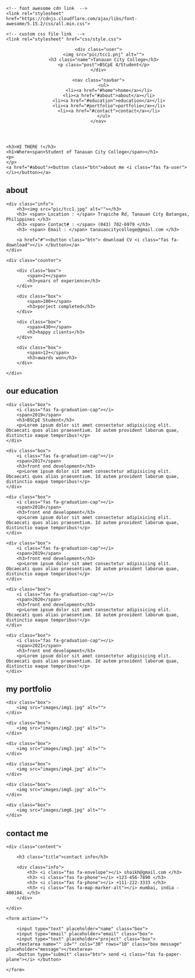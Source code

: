<!DOCTYPE html>
<html lang="en">
<head>
    <meta charset="UTF-8">
    <meta name="viewport" content="width=device-width, initial-scale=1.0">
    <title>Group 5</title>

    <!-- font awesome cdn link  -->
    <link rel="stylesheet" href="https://cdnjs.cloudflare.com/ajax/libs/font-awesome/5.15.2/css/all.min.css">

    <!-- custom css file link  -->
    <link rel="stylesheet" href="css/style.css">

</head>
<body>
    
<!-- header section starts  -->

<header>

    <div class="user">
        <img src="pic/tcc1.pnj" alt="">
        <h3 class="name">Tanauan City College</h3>
        <p class="post">BSCpE 4/Student</p>
    </div>

    <nav class="navbar">
        <ul>
            <li><a href="#home">home</a></li>
            <li><a href="#about">about</a></li>
            <li><a href="#education">education</a></li>
            <li><a href="#portfolio">portfolio</a></li>
            <li><a href="#contact">contact</a></li>
        </ul>
    </nav>

</header>

<!-- header section ends -->

<div id="menu" class="fas fa-bars"></div>

<!-- home section starts  -->

<section class="home" id="home">

    <h3>HI THERE !</h3>
    <h1>Where<span>Student of Tanauan City College</span></h1>
    <p>
    </p>
    <a href="#about"><button class="btn">about me <i class="fas fa-user"></i></button></a>

</section>

<!-- home section ends -->

<!-- about section starts  -->

<section class="about" id="about">

<h1 class="heading"> <span>about</span> </h1>

<div class="row">

    <div class="info">
        <h3><img src="pic/tcc1.jpg" alt=""></h3>
        <h3> <span> Location : </span> Trapiche Rd, Tanauan City Batangas, Philippines </h3>
        <h3> <span> Contact# : </span> (043) 702-6979 </h3>
        <h3> <span> Email : </span> tanauancitycollege@gmail.com </h3>
        
        <a href="#"><button class="btn"> download CV <i class="fas fa-download"></i> </button></a>
    </div>

    <div class="counter">

        <div class="box">
            <span>2+</span>
            <h3>years of experience</h3>
        </div>

        <div class="box">
            <span>100+</span>
            <h3>porject completed</h3>
        </div>

        <div class="box">
            <span>430+</span>
            <h3>happy clients</h3>
        </div>

        <div class="box">
            <span>12+</span>
            <h3>awards won</h3>
        </div>

    </div>

</div>

</section>

<!-- about section ends -->

<!-- education section starts  -->

<section class="education" id="education">

<h1 class="heading"> our <span>education</span> </h1>

<div class="box-container">

    <div class="box">
        <i class="fas fa-graduation-cap"></i>
        <span>2019</span>
        <h3>BSCpE Student</h3>
        <p>Lorem ipsum dolor sit amet consectetur adipisicing elit. Obcaecati quos alias praesentium. Id autem provident laborum quae, distinctio eaque temporibus!</p>
    </div>

    <div class="box">
        <i class="fas fa-graduation-cap"></i>
        <span>2017</span>
        <h3>front end development</h3>
        <p>Lorem ipsum dolor sit amet consectetur adipisicing elit. Obcaecati quos alias praesentium. Id autem provident laborum quae, distinctio eaque temporibus!</p>
    </div>

    <div class="box">
        <i class="fas fa-graduation-cap"></i>
        <span>2018</span>
        <h3>front end development</h3>
        <p>Lorem ipsum dolor sit amet consectetur adipisicing elit. Obcaecati quos alias praesentium. Id autem provident laborum quae, distinctio eaque temporibus!</p>
    </div>

    <div class="box">
        <i class="fas fa-graduation-cap"></i>
        <span>2019</span>
        <h3>front end development</h3>
        <p>Lorem ipsum dolor sit amet consectetur adipisicing elit. Obcaecati quos alias praesentium. Id autem provident laborum quae, distinctio eaque temporibus!</p>
    </div>

    <div class="box">
        <i class="fas fa-graduation-cap"></i>
        <span>2020</span>
        <h3>front end development</h3>
        <p>Lorem ipsum dolor sit amet consectetur adipisicing elit. Obcaecati quos alias praesentium. Id autem provident laborum quae, distinctio eaque temporibus!</p>
    </div>

    <div class="box">
        <i class="fas fa-graduation-cap"></i>
        <span>2021</span>
        <h3>front end development</h3>
        <p>Lorem ipsum dolor sit amet consectetur adipisicing elit. Obcaecati quos alias praesentium. Id autem provident laborum quae, distinctio eaque temporibus!</p>
    </div>

</div>

</section>

<!-- education section ends -->

<!-- portfolio section starts  -->

<section class="portfolio" id="portfolio">

<h1 class="heading"> my <span>portfolio</span> </h1>

<div class="box-container">

    <div class="box">
        <img src="images/img1.jpg" alt="">
    </div>

    <div class="box">
        <img src="images/img2.jpg" alt="">
    </div>

    <div class="box">
        <img src="images/img3.jpg" alt="">
    </div>

    <div class="box">
        <img src="images/img4.jpg" alt="">
    </div>

    <div class="box">
        <img src="images/img5.jpg" alt="">
    </div>

    <div class="box">
        <img src="images/img6.jpg" alt="">
    </div>

</div>

</section>

<!-- portfolio section ends -->

<!-- contact section starts  -->

<section class="contact" id="contact">

<h1 class="heading"> <span>contact</span> me </h1>

<div class="row">

    <div class="content">

        <h3 class="title">contact info</h3>

        <div class="info">
            <h3> <i class="fas fa-envelope"></i> shaikh@gmail.com </h3>
            <h3> <i class="fas fa-phone"></i> +123-456-7890 </h3>
            <h3> <i class="fas fa-phone"></i> +111-222-3333 </h3>
            <h3> <i class="fas fa-map-marker-alt"></i> mumbai, india - 400104. </h3>
        </div>

    </div>

    <form action="">

        <input type="text" placeholder="name" class="box">
        <input type="email" placeholder="email" class="box">
        <input type="text" placeholder="project" class="box">
        <textarea name="" id="" cols="30" rows="10" class="box message" placeholder="message"></textarea>
        <button type="submit" class="btn"> send <i class="fas fa-paper-plane"></i> </button>

    </form>

</div>

</section>

<!-- contact section ends -->


<!-- scroll top button  -->

<a href="#home" class="top">
    <img src="images/scroll-top-img.png" alt="">
</a>















<!-- jquery cdn link  -->
<script src="https://cdnjs.cloudflare.com/ajax/libs/jquery/3.6.0/jquery.min.js"></script>

<!-- custom js file link  -->
<script src="js/script.js"></script>


</body>
</html>
